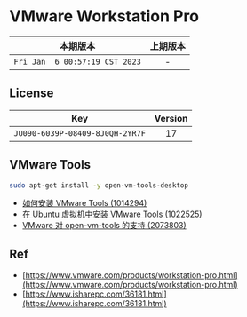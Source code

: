 # VMware Workstation Pro

|本期版本| 上期版本
|:---:|:---:
`Fri Jan  6 00:57:19 CST 2023` | -

## License

Key | Version
:---: | :---:
`JU090-6039P-08409-8J0QH-2YR7F` | 17


## VMware Tools

```bash
sudo apt-get install -y open-vm-tools-desktop
```

* [如何安装 VMware Tools (1014294)](https://kb.vmware.com/s/article/1014294?lang=zh_CN)
* [在 Ubuntu 虚拟机中安装 VMware Tools (1022525)](https://kb.vmware.com/s/article/1022525?lang=zh_cn)
* [VMware 对 open-vm-tools 的支持 (2073803)](https://kb.vmware.com/s/article/2073803)




## Ref

* [https://www.vmware.com/products/workstation-pro.html](https://www.vmware.com/products/workstation-pro.html)
* [https://www.isharepc.com/36181.html](https://www.isharepc.com/36181.html)